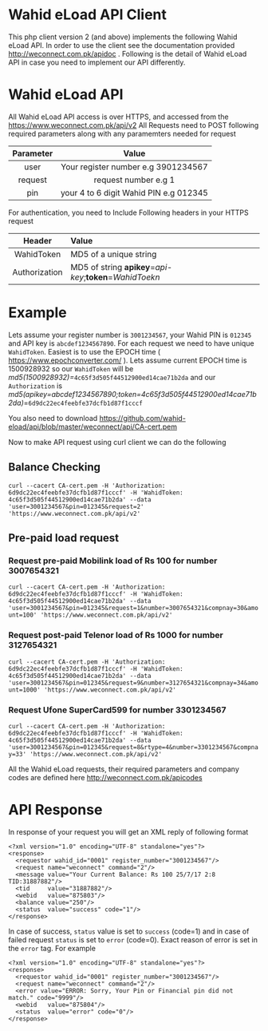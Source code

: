 # Wahid eLoad API Client
This php client version 2 (and above) implements the following Wahid eLoad API. In order to use the client see the documentation provided http://weconnect.com.pk/apidoc . Following is the detail of Wahid eLoad API in case you need to implement our API differently.

# Wahid eLoad API
All Wahid eLoad API access is over HTTPS, and accessed from the https://www.weconnect.com.pk/api/v2 
All Requests need to POST following required parameters along with any paramemters needed for request

| Parameter | Value |
|:--------:|:---------------:|
| user     | Your register number e.g 3901234567 |
| request  | request number e.g 1 |
| pin      | your 4 to 6 digit Wahid PIN e.g 012345 |

For authentication, you need to Include Following headers in your HTTPS request

| Header | Value
|:-----:|:--------|
| WahidToken | MD5 of a unique string |e a unique 
| Authorization | MD5 of string **apikey**=*api-key*;**token**=*WahidToekn* |

# Example
Lets assume your register number is ```3001234567```, your Wahid PIN is ```012345``` and API key is ```abcdef1234567890```. For each request we need to have unique ```WahidToken```. Easiest is to use the EPOCH time ( https://www.epochconverter.com/ ). Lets assume current EPOCH time is 1500928932 so our ```WahidToken``` will be *md5(1500928932)=*```4c65f3d505f44512900ed14cae71b2da``` and our ```Authorization``` is *md5(apikey=abcdef1234567890;token=4c65f3d505f44512900ed14cae71b2da)*=```6d9dc22ec4feebfe37dcfb1d87f1cccf```

You also need to download https://github.com/wahid-eload/api/blob/master/weconnect/api/CA-cert.pem 

Now to make API request using curl client we can do the following

## Balance Checking
```curl --cacert CA-cert.pem -H 'Authorization: 6d9dc22ec4feebfe37dcfb1d87f1cccf' -H 'WahidToken: 4c65f3d505f44512900ed14cae71b2da' --data 'user=3001234567&pin=012345&request=2' 'https://www.weconnect.com.pk/api/v2'```

## Pre-paid load request
### Request pre-paid Mobilink load of Rs 100 for number 3007654321
```curl --cacert CA-cert.pem -H 'Authorization: 6d9dc22ec4feebfe37dcfb1d87f1cccf' -H 'WahidToken: 4c65f3d505f44512900ed14cae71b2da' --data 'user=3001234567&pin=012345&request=1&number=3007654321&compnay=30&amount=100' 'https://www.weconnect.com.pk/api/v2'```

### Request post-paid Telenor load of Rs 1000 for number 3127654321
```curl --cacert CA-cert.pem -H 'Authorization: 6d9dc22ec4feebfe37dcfb1d87f1cccf' -H 'WahidToken: 4c65f3d505f44512900ed14cae71b2da' --data 'user=3001234567&pin=012345&request=9&number=3127654321&compnay=34&amount=1000' 'https://www.weconnect.com.pk/api/v2'```

### Request Ufone SuperCard599 for number 3301234567
```curl --cacert CA-cert.pem -H 'Authorization: 6d9dc22ec4feebfe37dcfb1d87f1cccf' -H 'WahidToken: 4c65f3d505f44512900ed14cae71b2da' --data 'user=3001234567&pin=012345&request=8&rtype=4&number=3301234567&compnay=33' 'https://www.weconnect.com.pk/api/v2'```

All the Wahid eLoad requests, their required parameters and company codes are defined here http://weconnect.com.pk/apicodes

# API Response
In response of your request you will get an XML reply of following format
```
<?xml version="1.0" encoding="UTF-8" standalone="yes"?>
<response>
  <requestor wahid_id="0001" register_number="3001234567"/>
  <request name="weconnect" command="2"/>
  <message value="Your Current Balance: Rs 100 25/7/17 2:8 TID:31887882"/>
  <tid     value="31887882"/>
  <webid   value="875803"/>
  <balance value="250"/>
  <status  value="success" code="1"/>
</response>
```

In case of success, ```status``` value is set to ```success``` (code=1) and in case of failed request ```status``` is set to ```error``` (code=0). Exact reason of error is set in the ```error``` tag. For example

```
<?xml version="1.0" encoding="UTF-8" standalone="yes"?>
<response>
  <requestor wahid_id="0001" register_number="3001234567"/>
  <request name="weconnect" command="2"/>
  <error value="ERROR: Sorry, Your Pin or Financial pin did not match." code="9999"/>
  <webid   value="875804"/>
  <status  value="error" code="0"/>
</response>
```
